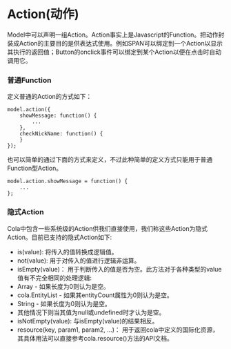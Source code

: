 # Action(动作)

Model中可以声明一组Action。Action事实上是Javascript的Function。把动作封装成Action的主要目的是供表达式使用。例如SPAN可以绑定到一个Action以显示其执行的返回值；Button的onclick事件可以绑定到某个Action以便在点击时自动调用它。

### 普通Function
定义普通的Action的方式如下：
```
model.action({
    showMessage: function() {
        ...
    },
    checkNickName: function() {
    }
});
```
也可以简单的通过下面的方式来定义，不过此种简单的定义方式只能用于普通Function型Action。
```
model.action.showMessage = function() {
    ...
};
```
 
### 隐式Action

Cola中包含一些系统级的Action供我们直接使用，我们称这些Action为隐式Action。目前已支持的隐式Action如下:

* is(value): 将传入的值转换成逻辑值。
* not(value): 用于对传入的值进行逻辑非运算。
* isEmpty(value)： 用于判断传入的值是否为空。此方法对于各种类型的value值有不完全相同的处理逻辑:
 * Array - 如果长度为0则认为是空。
 * cola.EntityList - 如果其entityCount属性为0则认为是空。
 * String - 如果长度为0则认为是空。
 * 其他情况下则当其值为null或undefined时才认为是空。
* isNotEmpty(value): 与isEmpty(value)的结果相反。
* resource(key, param1, param2, ...)： 用于返回cola中定义的国际化资源，其具体用法可以直接参考cola.resource()方法的API文档。